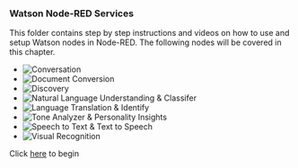 ### Watson Node-RED Services

This folder contains step by step instructions and videos on how to use and setup Watson nodes in Node-RED. The following nodes will be covered in this chapter.

* ![Conversation](../Chapter%205%20-%20Watson%20%26%20Cognitive%20API%20Nodes/2.%20Conversation)
* ![Document Conversion](../Chapter%205%20-%20Watson%20%26%20Cognitive%20API%20Nodes/3.%20Document%20Conversion)
* ![Discovery](../Chapter%205%20-%20Watson%20%26%20Cognitive%20API%20Nodes/4.%20Discovery)
* ![Natural Language Understanding & Classifer](../Chapter%205%20-%20Watson%20%26%20Cognitive%20API%20Nodes/5.%20Natural%20Language%20Understanding%20%26%20Natural%20Language%20Classifier)
* ![Language Translation & Identify](../Chapter%205%20-%20Watson%20%26%20Cognitive%20API%20Nodes/6.%20Language%20Translation%20and%20Identify%20Nodes)
* ![Tone Analyzer & Personality Insights](../Chapter%205%20-%20Watson%20%26%20Cognitive%20API%20Nodes/7.%20Tone%20Analyzer%20and%20Personality%20Insights)
* ![Speech to Text & Text to Speech](../Chapter%205%20-%20Watson%20%26%20Cognitive%20API%20Nodes/8.%20Speech%20to%20Text%20-%20Text%20to%20Speech)
* ![Visual Recognition](../Chapter%205%20-%20Watson%20%26%20Cognitive%20API%20Nodes/9.%20Visual%20Recognition)

Click [here](../Chapter%205%20-%20Watson%20%26%20Cognitive%20API%20Nodes/1.%20Overview%20of%20Watson%20Nodes) to begin
